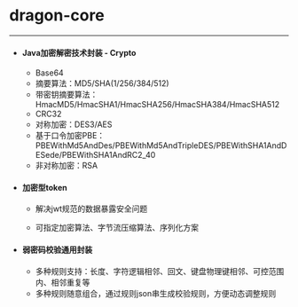 # dragon-core

------

- #### Java加密解密技术封装 - Crypto

  -    Base64
  - 摘要算法：MD5/SHA(1/256/384/512)
  - 带密钥摘要算法：HmacMD5/HmacSHA1/HmacSHA256/HmacSHA384/HmacSHA512
  - CRC32
  - 对称加密：DES3/AES
  - 基于口令加密PBE：PBEWithMd5AndDes/PBEWithMd5AndTripleDES/PBEWithSHA1AndDESede/PBEWithSHA1AndRC2_40
  - 非对称加密：RSA

  

- #### 加密型token
  - 解决jwt规范的数据暴露安全问题

  - 可指定加密算法、字节流压缩算法、序列化方案

- #### 弱密码校验通用封装
  - 多种规则支持：长度、字符逻辑相邻、回文、键盘物理键相邻、可控范围内、相邻重复等
  - 多种规则随意组合，通过规则json串生成校验规则，方便动态调整规则